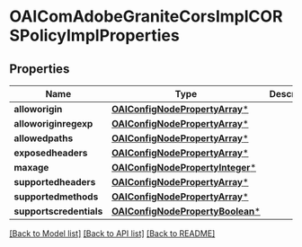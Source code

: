 # OAIComAdobeGraniteCorsImplCORSPolicyImplProperties

## Properties
Name | Type | Description | Notes
------------ | ------------- | ------------- | -------------
**alloworigin** | [**OAIConfigNodePropertyArray***](OAIConfigNodePropertyArray.md) |  | [optional] 
**alloworiginregexp** | [**OAIConfigNodePropertyArray***](OAIConfigNodePropertyArray.md) |  | [optional] 
**allowedpaths** | [**OAIConfigNodePropertyArray***](OAIConfigNodePropertyArray.md) |  | [optional] 
**exposedheaders** | [**OAIConfigNodePropertyArray***](OAIConfigNodePropertyArray.md) |  | [optional] 
**maxage** | [**OAIConfigNodePropertyInteger***](OAIConfigNodePropertyInteger.md) |  | [optional] 
**supportedheaders** | [**OAIConfigNodePropertyArray***](OAIConfigNodePropertyArray.md) |  | [optional] 
**supportedmethods** | [**OAIConfigNodePropertyArray***](OAIConfigNodePropertyArray.md) |  | [optional] 
**supportscredentials** | [**OAIConfigNodePropertyBoolean***](OAIConfigNodePropertyBoolean.md) |  | [optional] 

[[Back to Model list]](../README.md#documentation-for-models) [[Back to API list]](../README.md#documentation-for-api-endpoints) [[Back to README]](../README.md)


